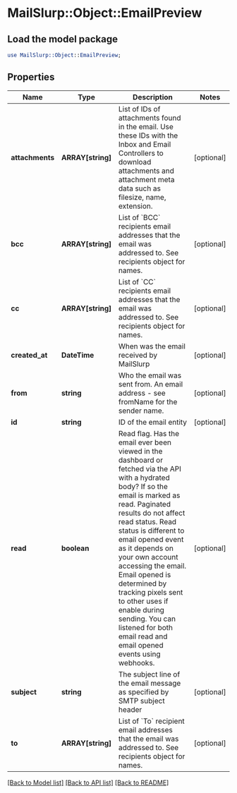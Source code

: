 # MailSlurp::Object::EmailPreview

## Load the model package
```perl
use MailSlurp::Object::EmailPreview;
```

## Properties
Name | Type | Description | Notes
------------ | ------------- | ------------- | -------------
**attachments** | **ARRAY[string]** | List of IDs of attachments found in the email. Use these IDs with the Inbox and Email Controllers to download attachments and attachment meta data such as filesize, name, extension. | [optional] 
**bcc** | **ARRAY[string]** | List of &#x60;BCC&#x60; recipients email addresses that the email was addressed to. See recipients object for names. | [optional] 
**cc** | **ARRAY[string]** | List of &#x60;CC&#x60; recipients email addresses that the email was addressed to. See recipients object for names. | [optional] 
**created_at** | **DateTime** | When was the email received by MailSlurp | [optional] 
**from** | **string** | Who the email was sent from. An email address - see fromName for the sender name. | [optional] 
**id** | **string** | ID of the email entity | [optional] 
**read** | **boolean** | Read flag. Has the email ever been viewed in the dashboard or fetched via the API with a hydrated body? If so the email is marked as read. Paginated results do not affect read status. Read status is different to email opened event as it depends on your own account accessing the email. Email opened is determined by tracking pixels sent to other uses if enable during sending. You can listened for both email read and email opened events using webhooks. | [optional] 
**subject** | **string** | The subject line of the email message as specified by SMTP subject header | [optional] 
**to** | **ARRAY[string]** | List of &#x60;To&#x60; recipient email addresses that the email was addressed to. See recipients object for names. | [optional] 

[[Back to Model list]](../README#documentation-for-models) [[Back to API list]](../README#documentation-for-api-endpoints) [[Back to README]](../README)


